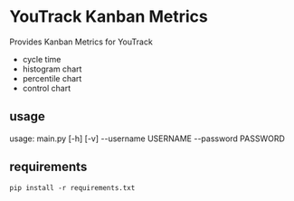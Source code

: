 YouTrack Kanban Metrics
=======================
Provides Kanban Metrics for YouTrack
- cycle time
- histogram chart
- percentile chart
- control chart

usage
-----

usage: main.py [-h] [-v] --username USERNAME --password PASSWORD
              

requirements
------------

    pip install -r requirements.txt


